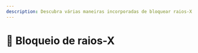 ```yaml
---
description: Descubra várias maneiras incorporadas de bloquear raios-X.
---
```


# 🩻 Bloqueio de raios-X
